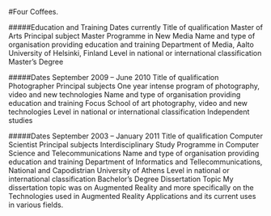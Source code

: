 #Four Coffees. 



#####Education and Training
Dates	currently
Title of qualification 	Master of Arts
Principal subject	Master Programme in  New Media 
Name and type of organisation providing education and training	  Department of Media, Aalto University of Helsinki, Finland
Level in national or international classification	Master’s Degree
	
	
#####Dates	  September 2009 – June 2010
Title of qualification 	Photographer
Principal subjects	One year intense program of photography, video and new technologies 
Name and type of organisation providing education and training	Focus School of art photography, video and new technologies
Level in national or international classification	Independent studies
	
#####Dates	  September 2003 – January 2011
Title of qualification 	Computer Scientist
Principal subjects	Interdisciplinary Study Programme in Computer Science and Telecommunications 
Name and type of organisation providing education and training	Department of Informatics and Tellecommunications, National and Capodistrian University of Athens
Level in national or international classification	Bachelor’s Degree
Dissertation Topic	My dissertation topic was on Augmented Reality and more specifically on the Technologies used in Augmented Reality Applications and  its current uses in various fields. 
